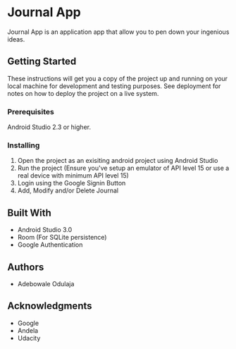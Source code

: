 # Journal App

Journal App is an application app that allow you to pen down your ingenious ideas.

## Getting Started

These instructions will get you a copy of the project up and running on your local machine for development and testing purposes. See deployment for notes on how to deploy the project on a live system.

### Prerequisites

Android Studio 2.3 or higher.

### Installing

1. Open the project as an exisiting android project using Android Studio
2. Run the project (Ensure you've setup an emulator of API level 15 or use a real device with minimum API level 15)
3. Login using the Google Signin Button
4. Add, Modify and/or Delete Journal

## Built With

* Android Studio 3.0
* Room (For SQLite persistence)
* Google Authentication

## Authors

* Adebowale Odulaja

## Acknowledgments

* Google
* Andela
* Udacity
